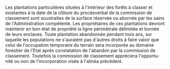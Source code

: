 Les plantations particulières situées à l'intérieur des
forêts à classer et existantes à la date de la clôture du procèsverbal
de la commission de classement sont soustraites de la surface réservée
ou abornée par les sains de l'Administration compétente.
Les propriétaires de ces plantations devront maintenir en bon état de
propriété la ligne périmètrale délimitée et bornée de leurs enclaves.
Toute plantation abandonnée pendant trois ans, sur laquelle les
populations ne s'auraient pas d'autres droits à faire valoir que celui
de l'occupation temporaire du terrain sera incorporée au domaine
forestier de l'Etat après constatation de l'abandon par la commission
de classement.
Toutefois la commission de classement appréciera l'opportu­nité ou non
de l'incorporation visée à l'alinéa précédent.